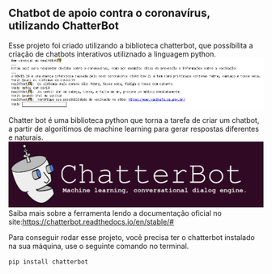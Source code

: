## Chatbot de apoio contra o coronavírus, utilizando ChatterBot
Esse projeto foi criado utilizando a biblioteca chatterbot, que possíbilita a criação de chatbots interativos utiliznado a linguagem python.
![Imagem chatbot](https://github.com/hiagoleresdev/chatterbot-healhtbot/blob/main/chatbot2.png)


Chatter bot é uma biblioteca python que torna a tarefa de criar um chatbot, a partir de algorítimos de machine learning para gerar respostas diferentes e naturais. 
![Imagem chatbot](https://github.com/hiagoleresdev/chatterbot-healhtbot/blob/main/chatter.png)
Saiba mais sobre a ferramenta lendo a documentação oficial no site:https://chatterbot.readthedocs.io/en/stable/#

Para conseguir rodar esse projeto, você precisa ter o chatterbot instalado na sua máquina, use o seguinte comando no terminal.

```` 
pip install chatterbot
````
